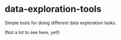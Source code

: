 # data-exploration-tools
Simple tools for doing different data exploration tasks.

(Not a lot to see here, yet!)
